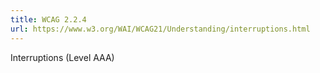 ```yaml
---
title: WCAG 2.2.4
url: https://www.w3.org/WAI/WCAG21/Understanding/interruptions.html
---
```

Interruptions (Level AAA)